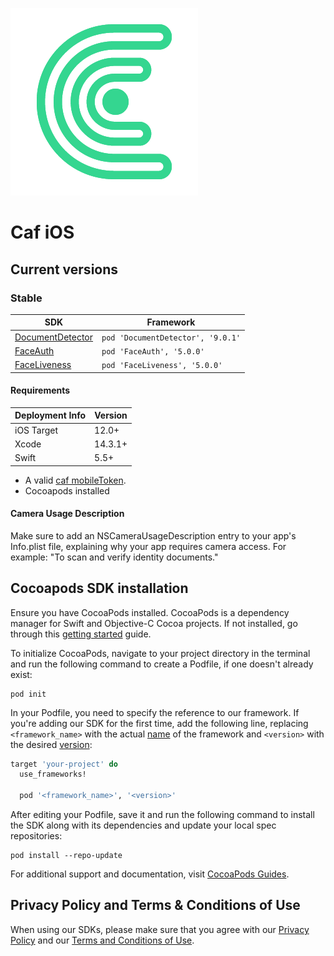 ![Caf](https://github.com/combateafraude/iOS/raw/main/images/caf_icon.png)

# Caf iOS

## Current versions

### Stable

| SDK | Framework |
| ------- | ------------- |
| [DocumentDetector](https://docs.caf.io/sdks/ios/getting-started/documentdetector) | `pod 'DocumentDetector', '9.0.1'` |
| [FaceAuth](https://docs.caf.io/sdks/ios/getting-started/faceauth) | `pod 'FaceAuth', '5.0.0'` |
| [FaceLiveness](https://docs.caf.io/sdks/ios/getting-started/faceliveness) | `pod 'FaceLiveness', '5.0.0'` |

#### Requirements

| Deployment Info | Version |
| --------------- | ------- |
| iOS Target | 12.0+ |
| Xcode | 14.3.1+ |
| Swift | 5.5+ |

- A valid [caf mobileToken](https://docs.caf.io/sdks/access-token).
- Cocoapods installed

#### Camera Usage Description

Make sure to add an NSCameraUsageDescription entry to your app's Info.plist file, explaining why your app requires camera access. For example: "To scan and verify identity documents."

## Cocoapods SDK installation

Ensure you have CocoaPods installed. CocoaPods is a dependency manager for Swift and Objective-C Cocoa projects. If not installed, go through this [getting started](https://guides.cocoapods.org/using/getting-started.html) guide.

To initialize CocoaPods, navigate to your project directory in the terminal and run the following command to create a Podfile, if one doesn't already exist:

```console
pod init
```

In your Podfile, you need to specify the reference to our framework. If you're adding our SDK for the first time, add the following line, replacing `<framework_name>` with the actual [name](#stable) of the framework and `<version>` with the desired [version](#stable):

```ruby
target 'your-project' do
  use_frameworks!

  pod '<framework_name>', '<version>'
```

After editing your Podfile, save it and run the following command to install the SDK along with its dependencies and update your local spec repositories:

```console
pod install --repo-update
```

For additional support and documentation, visit [CocoaPods Guides](https://guides.cocoapods.org).

## Privacy Policy and Terms & Conditions of Use

When using our SDKs, please make sure that you agree with our [Privacy Policy](https://en.caf.io/politicas/politicas-de-privacidade) and our [Terms and Conditions of Use](https://en.caf.io/politicas/termos-e-condicoes-de-uso).
